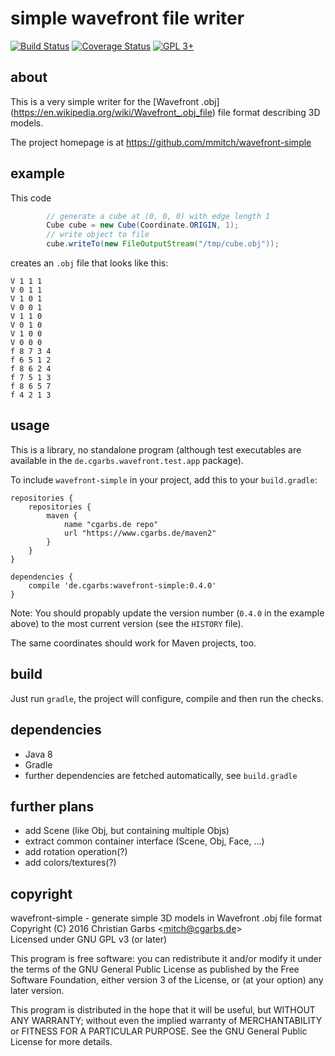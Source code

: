 simple wavefront file writer
============================

[![Build Status](https://travis-ci.org/mmitch/wavefront-simple.svg?branch=master)](https://travis-ci.org/mmitch/wavefront-simple)
[![Coverage Status](https://codecov.io/github/mmitch/wavefront-simple/coverage.svg?branch=master)](https://codecov.io/github/mmitch/wavefront-simple?branch=master)
[![GPL 3+](https://img.shields.io/badge/license-GPL%203%2B-blue.svg)](http://www.gnu.org/licenses/gpl-3.0-standalone.html)


about
-----

This is a very simple writer for the [Wavefront .obj]
(https://en.wikipedia.org/wiki/Wavefront_.obj_file) file format
describing 3D models.

The project homepage is at https://github.com/mmitch/wavefront-simple


example
-------

This code
```java
		// generate a cube at (0, 0, 0) with edge length 1
		Cube cube = new Cube(Coordinate.ORIGIN, 1);
		// write object to file
		cube.writeTo(new FileOutputStream("/tmp/cube.obj"));
```
creates an `.obj` file that looks like this:
```
V 1 1 1
V 0 1 1
V 1 0 1
V 0 0 1
V 1 1 0
V 0 1 0
V 1 0 0
V 0 0 0
f 8 7 3 4
f 6 5 1 2
f 8 6 2 4
f 7 5 1 3
f 8 6 5 7
f 4 2 1 3
```


usage
-----

This is a library, no standalone program (although test executables
are available in the ``de.cgarbs.wavefront.test.app`` package).

To include ``wavefront-simple`` in your project, add this to your
``build.gradle``:

```Gradle
repositories {
    repositories {
        maven {
			name "cgarbs.de repo"
			url "https://www.cgarbs.de/maven2"
		}
	}
}

dependencies {
	compile 'de.cgarbs:wavefront-simple:0.4.0'
}
```

Note: You should propably update the version number (``0.4.0`` in the
example above) to the most current version (see the ``HISTORY`` file).

The same coordinates should work for Maven projects, too.


build
-----

Just run ``gradle``, the project will configure, compile and then run the checks.



dependencies
------------

 - Java 8
 - Gradle
 - further dependencies are fetched automatically, see ``build.gradle``


further plans
-------------

 - add Scene (like Obj, but containing multiple Objs)
 - extract common container interface (Scene, Obj, Face, …)
 - add rotation operation(?)
 - add colors/textures(?)
 

copyright
---------

wavefront-simple - generate simple 3D models in Wavefront .obj file format  
Copyright (C) 2016  Christian Garbs <<mitch@cgarbs.de>>  
Licensed under GNU GPL v3 (or later)

This program is free software: you can redistribute it and/or modify
it under the terms of the GNU General Public License as published by
the Free Software Foundation, either version 3 of the License, or
(at your option) any later version.

This program is distributed in the hope that it will be useful,
but WITHOUT ANY WARRANTY; without even the implied warranty of
MERCHANTABILITY or FITNESS FOR A PARTICULAR PURPOSE.  See the
GNU General Public License for more details.
